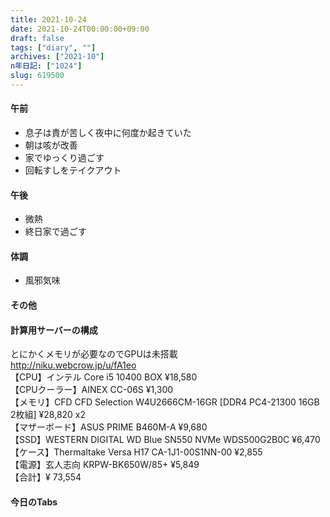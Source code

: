 ```yaml
---
title: 2021-10-24
date: 2021-10-24T00:00:00+09:00
draft: false
tags: ["diary", ""]
archives: ["2021-10"]
n年日記: ["1024"]
slug: 619500
---
```

#### 午前
- 息子は責が苦しく夜中に何度か起きていた
- 朝は咳が改善
- 家でゆっくり過ごす
- 回転すしをテイクアウト
#### 午後
- 微熱
- 終日家で過ごす
#### 体調
- 風邪気味
#### その他
#### 計算用サーバーの構成
とにかくメモリが必要なのでGPUは未搭載  
http://niku.webcrow.jp/u/fA1eo  
【CPU】インテル Core i5 10400 BOX ¥18,580   
【CPUクーラー】AINEX CC-06S ¥1,300   
【メモリ】CFD CFD Selection W4U2666CM-16GR [DDR4 PC4-21300 16GB 2枚組] ¥28,820 x2   
【マザーボード】ASUS PRIME B460M-A ¥9,680   
【SSD】WESTERN DIGITAL WD Blue SN550 NVMe WDS500G2B0C ¥6,470   
【ケース】Thermaltake Versa H17 CA-1J1-00S1NN-00 ¥2,855   
【電源】玄人志向 KRPW-BK650W/85+ ¥5,849   
【合計】¥ 73,554
#### 今日のTabs
